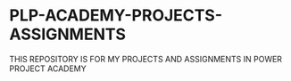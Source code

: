 # PLP-ACADEMY-PROJECTS-ASSIGNMENTS
THIS REPOSITORY IS FOR MY PROJECTS AND ASSIGNMENTS IN POWER PROJECT ACADEMY
